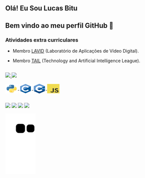 ## Olá! Eu Sou Lucas Bitu 
## Bem vindo ao meu perfil GitHub 👋

### Atividades extra curriculares

- Membro [LAVID](http://lavid.ufpb.br/) (Laboratório de Aplicações de Vídeo Digital).

- Membro <a href="https://github.com/TailUFPB">TAIL<a> (Technology and Artificial Intelligence League).

##

<div>
<a href="https://github.com/lucasbitu">
<img loading="lazy" height="150em" src="https://github-readme-stats.vercel.app/api/top-langs/?username=lucasbitu&layout=compact&langs_count=7&theme=dark"/>
<img loading="lazy" height="150em" src="https://github-readme-stats.vercel.app/api?username=lucasbitu&show_icons=true&theme=dark&include_all_commits=true&count_private=true"/>
</div>
  
<div style="display: inline_block"><br>
  <img align="center" alt="lucas-Python" height="30" width="40" src="https://raw.githubusercontent.com/devicons/devicon/master/icons/python/python-original.svg">
  <img align="center" alt="lucas-C" height="30" width="40" src="https://raw.githubusercontent.com/devicons/devicon/master/icons/c/c-original.svg">
  <img align="center" alt="lucas-C" height="30" width="40" src="https://raw.githubusercontent.com/devicons/devicon/master/icons/cplusplus/cplusplus-original.svg">
  <img align="center" alt="lucas-JAVASCRIPT" height="30" width="40" src="https://raw.githubusercontent.com/devicons/devicon/master/icons/javascript/javascript-original.svg">
</div>
  
 ##
  
 <div> 
  <a href="https://instagram.com/lucas_bitu_" target="_blank"><img src="https://img.shields.io/badge/-Instagram-%23E4405F?style=for-the-badge&logo=instagram&logoColor=white" target="_blank"></a>
 <a href="https://wa.me/5588998556036" target="_blank"><img src="https://img.shields.io/badge/WhatsApp-25D366?style=for-the-badge&logo=whatsapp&logoColor=white" target="_blank"></a> 
  <a href = "mailto:lucasbitu55@gmail.com"><img src="https://img.shields.io/badge/-Gmail-%23333?style=for-the-badge&logo=gmail&logoColor=white" target="_blank"></a>
   <a href="https://www.linkedin.com/in/lucas-bitu-32b39426b/" target="_blank"><img loading="lazy" src="https://img.shields.io/badge/-LinkedIn-%230077B5?style=for-the-badge&logo=linkedin&logoColor=white" target="_blank"></a>
<div>   
  
  
   ![Snake animation](https://github.com/lucasbitu/lucasbitu/blob/output/github-contribution-grid-snake.svg)
